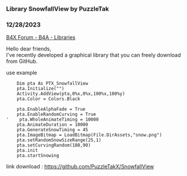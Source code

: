 ### Library SnowfallView by PuzzleTak
### 12/28/2023
[B4X Forum - B4A - Libraries](https://www.b4x.com/android/forum/threads/158272/)

Hello dear friends,  
I've recently developed a graphical library that you can freely download from GitHub.  
  
  
use example  

```B4X
    Dim pta As PTX_SnowfallView  
    pta.Initialize("")  
    Activity.AddView(pta,0%x,0%x,100%x,100%y)  
    pta.Color = Colors.Black  
      
    pta.EnableAlphaFade = True  
    pta.EnableRandomCurving = True  
'    pta.WholeAnimateTiming = 10000  
    pta.AnimateDuration = 10000  
    pta.GenerateSnowTiming = 45  
    pta.ImageBitmap = LoadBitmap(File.DirAssets,"snow.png")  
    pta.setRandomSnowSizeRange(25,1)  
    pta.setCurvingRandom(180,90)  
    pta.init  
    pta.startSnowing
```

  
  
  
link download : <https://github.com/PuzzleTakX/SnowfallView>